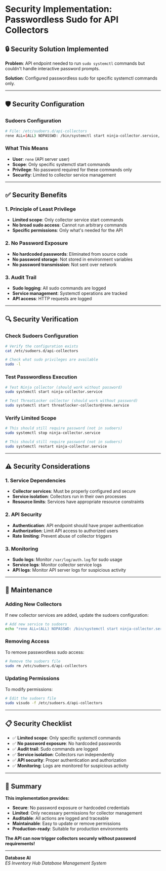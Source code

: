 # Security Implementation: Passwordless Sudo for API Collectors

## **🔒 Security Solution Implemented**

**Problem**: API endpoint needed to run `sudo systemctl` commands but couldn't handle interactive password prompts.

**Solution**: Configured passwordless sudo for specific systemctl commands only.

---

## **🛡️ Security Configuration**

### **Sudoers Configuration**
```bash
# File: /etc/sudoers.d/api-collectors
rene ALL=(ALL) NOPASSWD: /bin/systemctl start ninja-collector.service, /bin/systemctl start threatlocker-collector@rene.service
```

### **What This Means**
- **User**: `rene` (API server user)
- **Scope**: Only specific systemctl start commands
- **Privilege**: No password required for these commands only
- **Security**: Limited to collector service management

---

## **✅ Security Benefits**

### **1. Principle of Least Privilege**
- **Limited scope**: Only collector service start commands
- **No broad sudo access**: Cannot run arbitrary commands
- **Specific permissions**: Only what's needed for the API

### **2. No Password Exposure**
- **No hardcoded passwords**: Eliminated from source code
- **No password storage**: Not stored in environment variables
- **No password transmission**: Not sent over network

### **3. Audit Trail**
- **Sudo logging**: All sudo commands are logged
- **Service management**: Systemctl operations are tracked
- **API access**: HTTP requests are logged

---

## **🔍 Security Verification**

### **Check Sudoers Configuration**
```bash
# Verify the configuration exists
cat /etc/sudoers.d/api-collectors

# Check what sudo privileges are available
sudo -l
```

### **Test Passwordless Execution**
```bash
# Test Ninja collector (should work without password)
sudo systemctl start ninja-collector.service

# Test ThreatLocker collector (should work without password)
sudo systemctl start threatlocker-collector@rene.service
```

### **Verify Limited Scope**
```bash
# This should still require password (not in sudoers)
sudo systemctl stop ninja-collector.service

# This should still require password (not in sudoers)
sudo systemctl restart ninja-collector.service
```

---

## **⚠️ Security Considerations**

### **1. Service Dependencies**
- **Collector services**: Must be properly configured and secure
- **Service isolation**: Collectors run in their own processes
- **Resource limits**: Services have appropriate resource constraints

### **2. API Security**
- **Authentication**: API endpoint should have proper authentication
- **Authorization**: Limit API access to authorized users
- **Rate limiting**: Prevent abuse of collector triggers

### **3. Monitoring**
- **Sudo logs**: Monitor `/var/log/auth.log` for sudo usage
- **Service logs**: Monitor collector service logs
- **API logs**: Monitor API server logs for suspicious activity

---

## **🔄 Maintenance**

### **Adding New Collectors**
If new collector services are added, update the sudoers configuration:

```bash
# Add new service to sudoers
echo "rene ALL=(ALL) NOPASSWD: /bin/systemctl start ninja-collector.service, /bin/systemctl start threatlocker-collector@rene.service, /bin/systemctl start new-collector.service" | sudo tee /etc/sudoers.d/api-collectors
```

### **Removing Access**
To remove passwordless sudo access:

```bash
# Remove the sudoers file
sudo rm /etc/sudoers.d/api-collectors
```

### **Updating Permissions**
To modify permissions:

```bash
# Edit the sudoers file
sudo visudo -f /etc/sudoers.d/api-collectors
```

---

## **📋 Security Checklist**

- ✅ **Limited scope**: Only specific systemctl commands
- ✅ **No password exposure**: No hardcoded passwords
- ✅ **Audit trail**: Sudo commands are logged
- ✅ **Service isolation**: Collectors run independently
- ✅ **API security**: Proper authentication and authorization
- ✅ **Monitoring**: Logs are monitored for suspicious activity

---

## **🎯 Summary**

**This implementation provides:**
- **Secure**: No password exposure or hardcoded credentials
- **Limited**: Only necessary permissions for collector management
- **Auditable**: All actions are logged and traceable
- **Maintainable**: Easy to update or remove permissions
- **Production-ready**: Suitable for production environments

**The API can now trigger collectors securely without password requirements!**

---

**Database AI**  
*ES Inventory Hub Database Management System*
